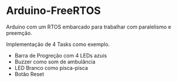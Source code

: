 # Arduino-FreeRTOS
Arduino com um RTOS embarcado para trabalhar com paralelismo e preemção.

Implementação de 4 Tasks como exemplo.
- Barra de Progreção com 4 LEDs azuis
- Buzzer como som de ambulância
- LED Branco como pisca-pisca
- Botão Reset
